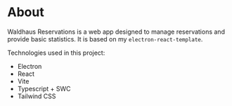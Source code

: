 # About

Waldhaus Reservations is a web app designed to manage reservations and provide basic statistics. It is based on my `electron-react-template`.

Technologies used in this project:

* Electron
* React
* Vite
* Typescript + SWC
* Tailwind CSS
